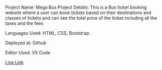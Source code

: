 Project Name: Mega Bus
Project Details: This is a Bus ticket booking website  where a user can book tickets based on their destinations and classes of tickets and can see the total price of the ticket including all the taxes and the fees

Languages Used: HTML, CSS, Bootstrap

Deployed at: Github

Editor Used: VS Code

[Live Link](https://tanveer-99.github.io/mega-bus/)
